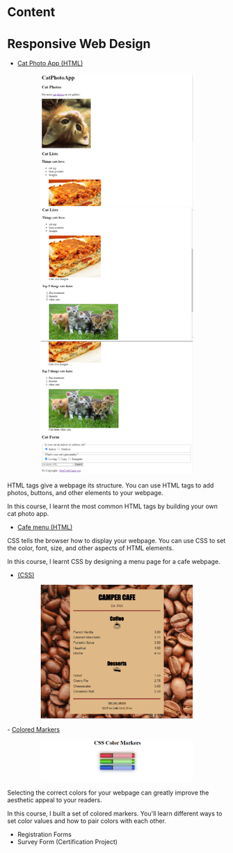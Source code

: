 # Content 

# Responsive Web Design
- <a href="/ModuleBuilds/FreeCodeCamp/CatSurveyForm/index.html"> Cat Photo App (HTML) </a>

<p align="center">
  <img src="./images/assets/1.0.png" width="350" title="1.0">
  <img src="./images/assets/1.1.png" width="350" title="1.1">
  <img src="./images/assets/1.2.png" width="350" title="1.2">
</p>
<p>HTML tags give a webpage its structure. You can use HTML tags to add photos, buttons, and other elements to your webpage.

In this course, I learnt the most common HTML tags by building your own cat photo app.</p>

- <a href="/ModuleBuilds/FreeCodeCamp/CafeMenu/index.html">Cafe menu (HTML)</a>
<p>CSS tells the browser how to display your webpage. You can use CSS to set the color, font, size, and other aspects of HTML elements.

In this course, I learnt CSS by designing a menu page for a cafe webpage.</p>
- <a href="/ModuleBuilds/FreeCodeCamp/CafeMenu/styles.css">(CSS)</a>
<p align="center">
  <img src="./images/assets/2.png" width="350" title="hover text">
</p>
- <a href="/Projects/ModuleBuilds/FreeCodeCamp/ColorMakers/styles.css">Colored Markers </a>
<p align="center">
  <img src="./images/assets/3.0.png" width="350" title="hover text">
</p>
<p>Selecting the correct colors for your webpage can greatly improve the aesthetic appeal to your readers.

In this course, I built a set of colored markers. You'll learn different ways to set color values and how to pair colors with each other.</p>

- Registration Forms
- Survey Form (Certification Project)
